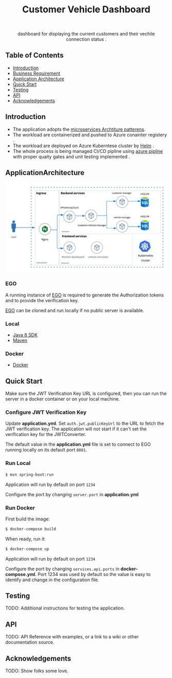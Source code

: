 <h1 align="center"> Customer Vehicle Dashboard </h1> <br>

<p align="center">
  dashboard for displaying the  current customers and their vechile connection status . 
</p>


## Table of Contents

- [Introduction](#introduction)
- [Business Requirement](alten-challenge.txt)
- [Application Architecture](#ApplicationArchitecture)
- [Quick Start](#quick-start)
- [Testing](#testing)
- [API](#requirements)
- [Acknowledgements](#acknowledgements)




## Introduction


  * The application adopts the [microservices Archtiture patterens](https://microservices.io/patterns/microservices.html).
  * The workload are containerized and pushed to Azure conainter registery .
  * The workload are deployed on Azure Kuberntese cluster by [Helm](https://helm.sh/) .
  * The whole process is being managed CI/CD pipline using [azure pipline](https://azure.microsoft.com/en-us/services/devops/pipelines/) with proper quaity gates and unit testing implemented .

## ApplicationArchitecture
![alt text](https://raw.githubusercontent.com/ahmetwaly/vehicles-dashboard/master/solution-architecture.png)

### EGO
A running instance of [EGO](https://github.com/overture-stack/ego/) is required to generate the Authorization tokens and to provide the verification key.

[EGO](https://github.com/overture-stack/ego/) can be cloned and run locally if no public server is available. 


### Local
* [Java 8 SDK](http://www.oracle.com/technetwork/java/javase/downloads/jdk8-downloads-2133151.html)
* [Maven](https://maven.apache.org/download.cgi)


### Docker
* [Docker](https://www.docker.com/get-docker)


## Quick Start
Make sure the JWT Verification Key URL is configured, then you can run the server in a docker container or on your local machine.

### Configure JWT Verification Key
Update __application.yml__. Set `auth.jwt.publicKeyUrl` to the URL to fetch the JWT verification key. The application will not start if it can't set the verification key for the JWTConverter.

The default value in the __application.yml__ file is set to connect to EGO running locally on its default port `8081`.

### Run Local
```bash
$ mvn spring-boot:run
```

Application will run by default on port `1234`

Configure the port by changing `server.port` in __application.yml__


### Run Docker

First build the image:
```bash
$ docker-compose build
```

When ready, run it:
```bash
$ docker-compose up
```

Application will run by default on port `1234`

Configure the port by changing `services.api.ports` in __docker-compose.yml__. Port 1234 was used by default so the value is easy to identify and change in the configuration file.


## Testing
TODO: Additional instructions for testing the application.


## API
TODO: API Reference with examples, or a link to a wiki or other documentation source.

## Acknowledgements
TODO: Show folks some love.
